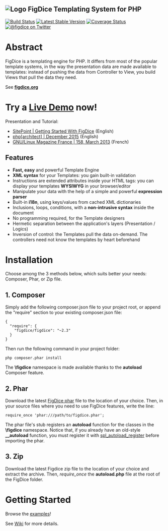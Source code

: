 ## ![Logo](https://c.fsdn.com/allura/p/figdice/icon) FigDice Templating System for PHP 
[![Build Status](https://travis-ci.org/figdice/figdice.svg?branch=master)](https://travis-ci.org/figdice/figdice)
[![Latest Stable Version](https://poser.pugx.org/figdice/figdice/v/stable)](https://packagist.org/packages/figdice/figdice)
[![Coverage Status](https://coveralls.io/repos/github/figdice/figdice/badge.svg?branch=master)](https://coveralls.io/github/figdice/figdice?branch=master)
[![@figdice on Twitter](https://img.shields.io/badge/twitter-%40figdice-5189c7.svg)](https://twitter.com/figdice)

# Abstract

FigDice is a templating engine for PHP.
It differs from most of the popular template systems, in the way the presentation data are made available to templates: instead of pushing the data from Controller to View, you build Views that pull the data they need.

See **[figdice.org](http://www.figdice.org/)**

# Try a [Live Demo](http://demo.figdice.org/) now!

Presentation and Tutorial:
- [SitePoint | Getting Started With FigDice](http://www.sitepoint.com/?s=figdice) (English)
- [php[architect] | December 2015](https://www.phparch.com/magazine/2015-2/december/) (English)
- [GNU/Linux Magazine France | 158, March 2013](http://connect.ed-diamond.com/GNU-Linux-Magazine/GLMF-158/FigDice-un-Templating-System-efficace-et-original) (French)

## Features

- **Fast, easy** and powerful Template Engine
- **XML syntax** for your Templates: you gain built-in validation
- Instructions are extended attributes inside your HTML tags: you can display your templates **WYSIWYG** in your browser/editor
- Manipulate your data with the help of a simple and powerful **expression parser**
- Built-in **i18n**, using keys/values from cached XML dictionaries
- Inclusions, loops, conditions, with a **non-intrusive syntax** inside the document
- No programming required, for the Template designers
- Hermetic separation between the application's layers (Presentation / Logics)
- Inversion of control: the Templates pull the data on-demand. The controllers need not know the templates by heart beforehand

# Installation

Choose among the 3 methods below, which suits better your needs: Composer, Phar, or Zip file.

## 1. Composer

Simply add the following composer.json file to your project root, or append the "require" section to your existing composer.json file:

    {
      "require": {
        "figdice/figdice": "~2.3"
      }
    }

Then run the following command in your project folder:

    php composer.phar install

The **\figdice** namespace is made available thanks to the **autoload** Composer feature.



## 2. Phar

Download the latest [FigDice phar](https://github.com/gabrielzerbib/figdice/releases/download/2.3.3/figdice-2.3.3.phar) file to the location of your choice.
Then, in your source files where you need to use FigDice features, write the line:

    require_once 'phar:///path/to/figdice.phar';

The phar file's stub registers an **autoload** function for the classes in the **\figdice** namespace. Notice that, if you already have an old-style **__autoload** function, you must register it with [spl_autoload_register](http://php.net/manual/en/function.spl-autoload-register.php) before importing the phar.



## 3. Zip

Download the latest Figdice zip file to the location of your choice and extract the archive. Then, *require_once* the **autoload.php** file at the root of the FigDice folder.




# Getting Started

Browse the [examples](https://github.com/gabrielzerbib/figdice/tree/master/examples)!

See [Wiki](https://github.com/gabrielzerbib/figdice/wiki) for more details.




